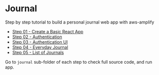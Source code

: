 # Journal
Step by step tutorial to build a personal journal web app with aws-amplify

* [Step 01 - Create a Basic React App](step-01)
* [Step 02 - Authentication](step-02)
* [Step 03 - Authentication UI](step-03)
* [Step 04 - Everyday Journal](step-04)
* [Step 05 - List of Journals](step-05)

Go to `journal` sub-folder of each step to check full source code, and run app.
